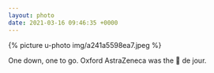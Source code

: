 ```yaml
---
layout: photo
date: 2021-03-16 09:46:35 +0000
---
```

{% picture u-photo img/a241a5598ea7.jpeg %}
  
One down, one to go. Oxford AstraZeneca was the 💉 de jour.
